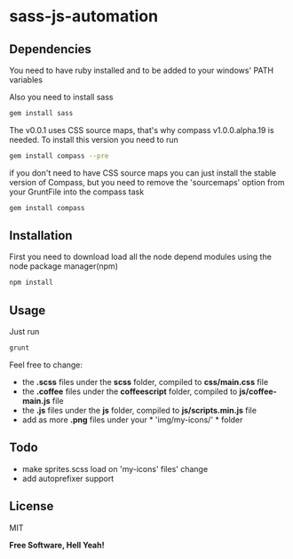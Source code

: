 sass-js-automation
==================


Dependencies
--------------

You need to have ruby installed and to be added to your windows' PATH variables

Also you need to install sass

```sh
gem install sass
```

The v0.0.1 uses CSS source maps, that's why compass v1.0.0.alpha.19 is needed. To install this version you need to run  

```sh
gem install compass --pre
```

if you don't need to have CSS source maps you can just install the stable version of Compass, but you need to remove the 'sourcemaps' option from your GruntFile into the compass task

```sh
gem install compass
```

Installation
--------------

First you need to download load all the node depend modules using the node package manager(npm)

```sh
npm install
```



Usage
----

Just run

```sh
grunt
```

Feel free to change: 
- the **.scss** files under the **scss** folder, compiled to **css/main.css** file
- the **.coffee** files under the **coffeescript** folder, compiled to **js/coffee-main.js** file
- the **.js** files under the **js** folder, compiled to **js/scripts.min.js** file
- add as more **.png** files under your * 'img/my-icons/' * folder


Todo
----

- make sprites.scss load on 'my-icons' files' change
- add autoprefixer support


License
----

MIT

**Free Software, Hell Yeah!**

